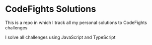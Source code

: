 # CodeFights Solutions
This is a repo in which I track all my personal solutions to CodeFights challenges

I solve all challenges using JavaScript and TypeScript
